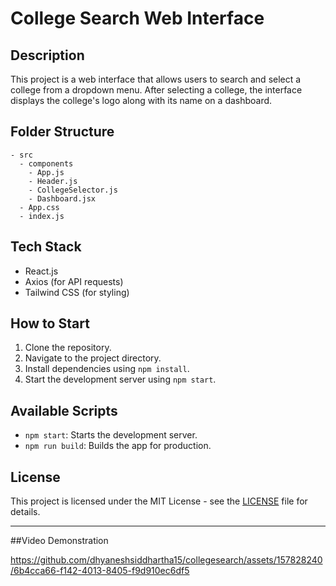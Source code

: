 
# College Search Web Interface

## Description

This project is a web interface that allows users to search and select a college from a dropdown menu. After selecting a college, the interface displays the college's logo along with its name on a dashboard.

## Folder Structure

```
- src
  - components
    - App.js
    - Header.js
    - CollegeSelector.js
    - Dashboard.jsx
  - App.css
  - index.js
```

## Tech Stack

- React.js
- Axios (for API requests)
- Tailwind CSS (for styling)

## How to Start

1. Clone the repository.
2. Navigate to the project directory.
3. Install dependencies using `npm install`.
4. Start the development server using `npm start`.

## Available Scripts

- `npm start`: Starts the development server.
- `npm run build`: Builds the app for production.

## License

This project is licensed under the MIT License - see the [LICENSE](LICENSE) file for details.

---
##Video Demonstration 


https://github.com/dhyaneshsiddhartha15/collegesearch/assets/157828240/6b4cca66-f142-4013-8405-f9d910ec6df5

